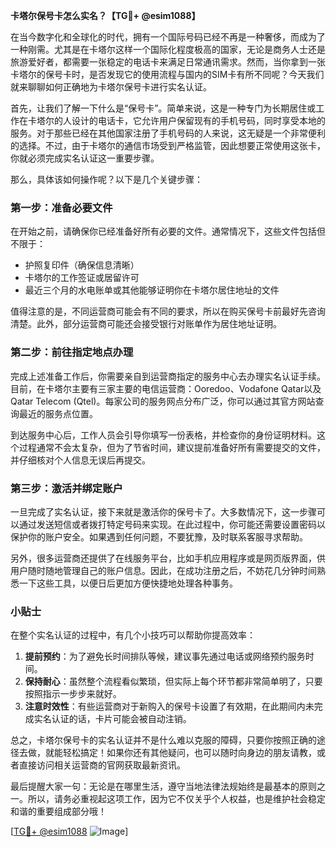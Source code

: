 **卡塔尔保号卡怎么实名？【TG💪+ @esim1088】**

在当今数字化和全球化的时代，拥有一个国际号码已经不再是一种奢侈，而成为了一种刚需。尤其是在卡塔尔这样一个国际化程度极高的国家，无论是商务人士还是旅游爱好者，都需要一张稳定的电话卡来满足日常通讯需求。然而，当你拿到一张卡塔尔的保号卡时，是否发现它的使用流程与国内的SIM卡有所不同呢？今天我们就来聊聊如何正确地为卡塔尔保号卡进行实名认证。

首先，让我们了解一下什么是“保号卡”。简单来说，这是一种专门为长期居住或工作在卡塔尔的人设计的电话卡，它允许用户保留现有的手机号码，同时享受本地的服务。对于那些已经在其他国家注册了手机号码的人来说，这无疑是一个非常便利的选择。不过，由于卡塔尔的通信市场受到严格监管，因此想要正常使用这张卡，你就必须完成实名认证这一重要步骤。

那么，具体该如何操作呢？以下是几个关键步骤：

### 第一步：准备必要文件
在开始之前，请确保你已经准备好所有必要的文件。通常情况下，这些文件包括但不限于：
- 护照复印件（确保信息清晰）
- 卡塔尔的工作签证或居留许可
- 最近三个月的水电账单或其他能够证明你在卡塔尔居住地址的文件

值得注意的是，不同运营商可能会有不同的要求，所以在购买保号卡前最好先咨询清楚。此外，部分运营商可能还会接受银行对账单作为居住地址证明。

### 第二步：前往指定地点办理
完成上述准备工作后，你需要亲自到运营商指定的服务中心去办理实名认证手续。目前，在卡塔尔主要有三家主要的电信运营商：Ooredoo、Vodafone Qatar以及Qatar Telecom (Qtel)。每家公司的服务网点分布广泛，你可以通过其官方网站查询最近的服务点位置。

到达服务中心后，工作人员会引导你填写一份表格，并检查你的身份证明材料。这个过程通常不会太复杂，但为了节省时间，建议提前准备好所有需要提交的文件，并仔细核对个人信息无误后再提交。

### 第三步：激活并绑定账户
一旦完成了实名认证，接下来就是激活你的保号卡了。大多数情况下，这一步骤可以通过发送短信或者拨打特定号码来实现。在此过程中，你可能还需要设置密码以保护你的账户安全。如果遇到任何问题，不要犹豫，及时联系客服寻求帮助。

另外，很多运营商还提供了在线服务平台，比如手机应用程序或是网页版界面，供用户随时随地管理自己的账户信息。因此，在成功注册之后，不妨花几分钟时间熟悉一下这些工具，以便日后更加方便快捷地处理各种事务。

### 小贴士
在整个实名认证的过程中，有几个小技巧可以帮助你提高效率：
1. **提前预约**：为了避免长时间排队等候，建议事先通过电话或网络预约服务时间。
2. **保持耐心**：虽然整个流程看似繁琐，但实际上每个环节都非常简单明了，只要按照指示一步步来就好。
3. **注意时效性**：有些运营商对于新购入的保号卡设置了有效期，在此期间内未完成实名认证的话，卡片可能会被自动注销。

总之，卡塔尔保号卡的实名认证并不是什么难以克服的障碍，只要你按照正确的途径去做，就能轻松搞定！如果你还有其他疑问，也可以随时向身边的朋友请教，或者直接访问相关运营商的官网获取最新资讯。

最后提醒大家一句：无论是在哪里生活，遵守当地法律法规始终是最基本的原则之一。所以，请务必重视起这项工作，因为它不仅关乎个人权益，也是维护社会稳定和谐的重要组成部分哦！

[[TG💪+ @esim1088](https://t.me/s/esim1088) ![Image](https://i.postimg.cc/4NQfJmqS/Snipaste-2025-05-13-00-14-12.png)]